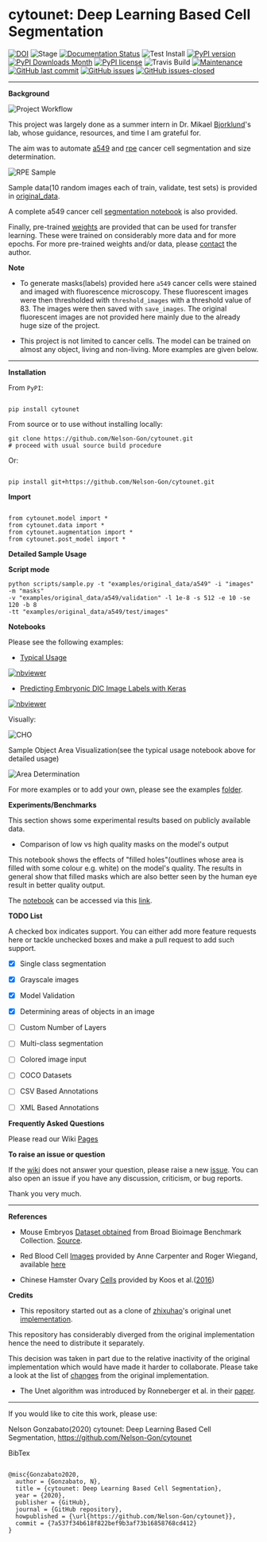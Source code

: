 # cytounet: Deep Learning Based Cell Segmentation 

[![DOI](https://zenodo.org/badge/DOI/10.5281/zenodo.3928919.svg)](https://doi.org/10.5281/zenodo.3928919)
![Stage](https://www.repostatus.org/badges/latest/active.svg) 
[![Documentation Status](https://readthedocs.org/projects/cytounet/badge/?version=latest)](https://cytounet.readthedocs.io/en/latest/?badge=latest)
![Test Install](https://github.com/Nelson-Gon/cytounet/workflows/Test%20Install/badge.svg)
[![PyPI version](https://badge.fury.io/py/cytounet.svg)](https://badge.fury.io/py/cytounet) 
[![PyPI Downloads Month](https://img.shields.io/pypi/dm/cytounet.svg)](https://pypi.python.org/pypi/cytounet/)
[![PyPI license](https://img.shields.io/pypi/l/cytounet.svg)](https://pypi.python.org/pypi/cytounet/) 
![Travis Build](https://travis-ci.com/Nelson-Gon/cytounet.svg?branch=master)
[![Maintenance](https://img.shields.io/badge/Maintained%3F-yes-green.svg)](https://GitHub.com/Nelson-Gon/cytounet/graphs/commit-activity)
[![GitHub last commit](https://img.shields.io/github/last-commit/Nelson-Gon/cytounet.svg)](https://github.com/Nelson-Gon/cytounet/commits/master)
[![GitHub issues](https://img.shields.io/github/issues/Nelson-Gon/cytounet.svg)](https://GitHub.com/Nelson-Gon/cytounet/issues/)
[![GitHub issues-closed](https://img.shields.io/github/issues-closed/Nelson-Gon/cytounet.svg)](https://GitHub.com/Nelson-Gon/cytounet/issues?q=is%3Aissue+is%3Aclosed)


---


**Background**

![Project Workflow](https://github.com/Nelson-Gon/cytounet/blob/master/examples/project_workflow.png?raw=true)

This project was largely done as a summer intern in Dr. Mikael [Bjorklund](https://person.zju.edu.cn/en/H118035)'s  lab, 
whose guidance, resources, and time I am grateful for. 

The aim was to automate [a549](https://en.wikipedia.org/wiki/A549_cell) and [rpe](https://en.wikipedia.org/wiki/Retinal_pigment_epithelium) 
cancer cell segmentation and size determination. 

![RPE Sample](https://github.com/Nelson-Gon/cytounet/blob/master/examples/rpe_sample.png?raw=true)

Sample data(10 random images each of train, validate, test sets) is provided in [original_data](https://github.com/Nelson-Gon/cytounet/tree/master/examples/original_data/a549).

A complete a549 cancer cell [segmentation notebook](https://github.com/Nelson-Gon/cytounet/blob/20435549e6b4c3d15979c2117445c4c19ab51bdf/examples/a549_sampler.ipynb) is also provided. 

Finally, pre-trained [weights](https://github.com/Nelson-Gon/cytounet/blob/56694553e5014e3f479807de244f5ddeabbcbf80/models/a549_scratch.hdf5) are provided that can be used for transfer learning. 
These were trained on considerably more data and for more epochs. For more pre-trained weights and/or data, 
please [contact](https://nelson-gon.github.io/contact) the author. 

**Note**
 
* To generate masks(labels) provided here `a549` cancer cells were stained and imaged with fluorescence microscopy. These 
fluorescent images were then thresholded with `threshold_images` with a threshold value of 83. The images were then saved 
with `save_images`. The original fluorescent images are not provided here mainly due to the already huge size of the 
project. 

* This project is not limited to cancer cells. The model can be trained on almost any object, living and non-living.
More examples are given below. 


---

**Installation**

From `PyPI`:

```

pip install cytounet

```


From source or to use without installing locally:

```
git clone https://github.com/Nelson-Gon/cytounet.git
# proceed with usual source build procedure

```

Or:

```

pip install git+https://github.com/Nelson-Gon/cytounet.git

```

**Import**

```

from cytounet.model import *
from cytounet.data import *
from cytounet.augmentation import *
from cytounet.post_model import *

```

**Detailed Sample Usage**

**Script mode**

```shell
python scripts/sample.py -t "examples/original_data/a549" -i "images" -m "masks" 
-v "examples/original_data/a549/validation" -l 1e-8 -s 512 -e 10 -se 120 -b 8 
-tt "examples/original_data/a549/test/images"
```

**Notebooks** 

Please see the following examples:

* [Typical Usage](https://github.com/Nelson-Gon/cytounet/blob/7fd42a27be1b5730eb05e60cb98d5b7e825a0087/examples/example_usage.ipynb)

[![nbviewer](https://img.shields.io/badge/view%20on-nbviewer-brightgreen.svg)](https://nbviewer.jupyter.org/github/Nelson-Gon/cytounet/blob/7fd42a27be1b5730eb05e60cb98d5b7e825a0087/examples/example_usage.ipynb)


* [Predicting Embryonic DIC Image Labels with Keras](https://www.kaggle.com/gonnel/predicting-embryonic-dic-image-labels-with-keras)

[![nbviewer](https://img.shields.io/badge/view%20on-nbviewer-brightgreen.svg)](https://nbviewer.jupyter.org/github/Nelson-Gon/cytounet/blob/aedf8d52af4e3e9f2cd426de90b4c5dea2a4e11c/examples/embryos_dic.ipynb)






Visually:

![CHO](https://raw.githubusercontent.com/Nelson-Gon/cytounet/master/examples/example_results.png)

Sample Object Area Visualization(see the typical usage notebook above for detailed usage)

![Area Determination](https://raw.githubusercontent.com/Nelson-Gon/cytounet/master/examples/areas.png)

For more examples or to add your own, please see the examples [folder](https://github.com/Nelson-Gon/cytounet/blob/master/examples).

**Experiments/Benchmarks**

This section shows some experimental results based on publicly available data. 

* Comparison of low vs high quality masks on the model's output

This notebook shows the effects of "filled holes"(outlines whose area is filled with some colour e.g. white)
on the model's quality. The results in general show that filled masks which are also better seen by the human eye
result in better quality output. 

The [notebook](https://github.com/Nelson-Gon/cytounet/blob/9781a45260bd8cdb82b37e07a26254ecf01af5c7/examples/example_usage.ipynb) can be accessed via this [link](https://nbviewer.jupyter.org/github/Nelson-Gon/cytounet/blob/9781a45260bd8cdb82b37e07a26254ecf01af5c7/examples/example_usage.ipynb).



**TODO List**

A checked box indicates support. You can either add more feature requests here or tackle unchecked boxes and make
a pull request to add such support. 



- [x] Single class segmentation

- [x] Grayscale images

- [x] Model Validation

- [x] Determining areas of objects in an image

- [ ] Custom Number of Layers

- [ ] Multi-class segmentation

- [ ]  Colored image input

- [ ] COCO Datasets 

- [ ] CSV Based Annotations

- [ ] XML Based Annotations 

**Frequently Asked Questions**

Please read our Wiki [Pages](https://github.com/Nelson-Gon/cytounet/wiki)

**To raise an issue or question**

If the [wiki](https://github.com/Nelson-Gon/cytounet/wiki) does not answer your question,
please raise a new [issue](https://github.com/Nelson-Gon/cytounet/issues). You can also open an issue if you have any discussion, criticism,
or bug reports. 

Thank you very much. 

---

**References**

* Mouse Embryos [Dataset obtained](https://github.com/Nelson-Gon/cytounet/tree/master/examples/BBBC003_v1) from Broad Bioimage Benchmark Collection.
[Source](https://data.broadinstitute.org/bbbc/BBBC003/).

* Red Blood Cell [Images](https://github.com/Nelson-Gon/cytounet/tree/master/examples/BBBC009_v1) provided by Anne 
Carpenter and Roger Wiegand, available [here](https://data.broadinstitute.org/bbbc/BBBC009/)

* Chinese Hamster Ovary [Cells](https://github.com/Nelson-Gon/cytounet/tree/master/examples/BBBC030_v1) provided by 
Koos et al.([2016](https://bbbc.broadinstitute.org/BBBC030))

**Credits**

* This repository started out as a clone of [zhixuhao](https://github.com/zhixuhao)'s  original 
unet [implementation](https://github.com/zhixuhao/unet/).

This repository has considerably diverged from the original implementation hence the need
to distribute it separately. 

This decision was taken in part due to the relative inactivity of the original implementation which would have made
it harder to collaborate. Please take a look at the list of [changes](https://github.com/Nelson-Gon/cytounet/blob/master/changelog.md) 
from the original implementation. 

* The Unet algorithm was introduced by Ronneberger et al. in their [paper](http://lmb.informatik.uni-freiburg.de/people/ronneber/u-net/).



---

If you would like to cite this work, please use:

Nelson Gonzabato(2020) cytounet: Deep Learning Based Cell Segmentation, https://github.com/Nelson-Gon/cytounet

BibTex

```

@misc{Gonzabato2020,
  author = {Gonzabato, N},
  title = {cytounet: Deep Learning Based Cell Segmentation},
  year = {2020},
  publisher = {GitHub},
  journal = {GitHub repository},
  howpublished = {\url{https://github.com/Nelson-Gon/cytounet}},
  commit = {7a537f34b618f822bef9b3af73b16858768cd412}
} 

```